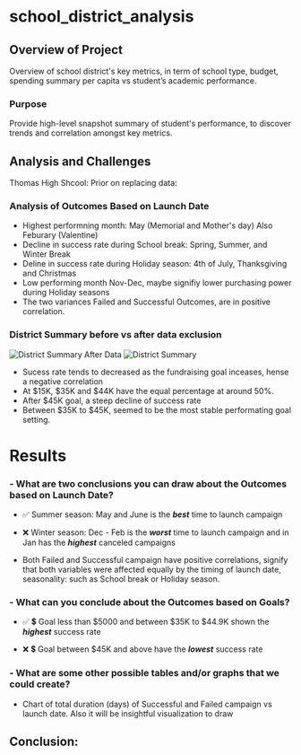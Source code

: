 # school_district_analysis

## Overview of Project
Overview of school district's key metrics, in term of school type, budget, spending summary per capita vs student’s academic performance. 

### Purpose
Provide high-level snapshot summary of student's performance, to discover trends and correlation amongst key metrics.

## Analysis and Challenges


Thomas High Shcool: 
Prior on replacing data: 


### Analysis of Outcomes Based on Launch Date

 - Highest performning month: May (Memorial and Mother's day) Also Feburary (Valentine)
 - Decline in success rate during School break: Spring, Summer, and Winter Break
 - Deline in success rate during Holiday season: 4th of July, Thanksgiving and Christmas
 - Low performing month Nov-Dec, maybe signifiy lower purchasing power during Holiday seasons
 - The two variances Failed and Successful Outcomes, are in positive correlation. 

### District Summary before vs after data exclusion

![District Summary After Data](https://github.com/aimeeyen/school_district_analysis/blob/main/District%20Summary%20with%20Data%20Exclusion.png)
![District Summary](https://github.com/aimeeyen/school_district_analysis/blob/main/District%20Summary.png)
 - Sucess rate tends to decreased as the fundraising goal inceases, hense a negative correlation 
 - At $15K, $35K and $44K have the equal percentage at around 50%.
 - After $45K goal, a steep decline of success rate
 - Between $35K to $45K, seemed to be the most stable performating goal setting.  
 

# Results

### - What are two conclusions you can draw about the Outcomes based on Launch Date?


   - :white_check_mark: Summer season: May and June is the ***best*** time to launch campaign

   - :x: Winter season: Dec - Feb is the ***worst*** time to launch campaign and in Jan has the ***highest*** canceled campaigns

   - Both Failed and Successful campaign have positive correlations, signify that both variables were affected equally by the timing of launch date, seasonality: such as School break or Holiday season. 


### - What can you conclude about the Outcomes based on Goals?

   
   - :white_check_mark: :heavy_dollar_sign: Goal less than $5000 and between $35K to $44.9K shown the ***highest*** success rate


   - :x: :heavy_dollar_sign: Goal between $45K and above have the ***lowest*** success rate




### - What are some other possible tables and/or graphs that we could create?
   - Chart of total duration (days) of Successful and Failed campaign vs launch date. Also it will be insightful visualization to draw 

## Conclusion: 

